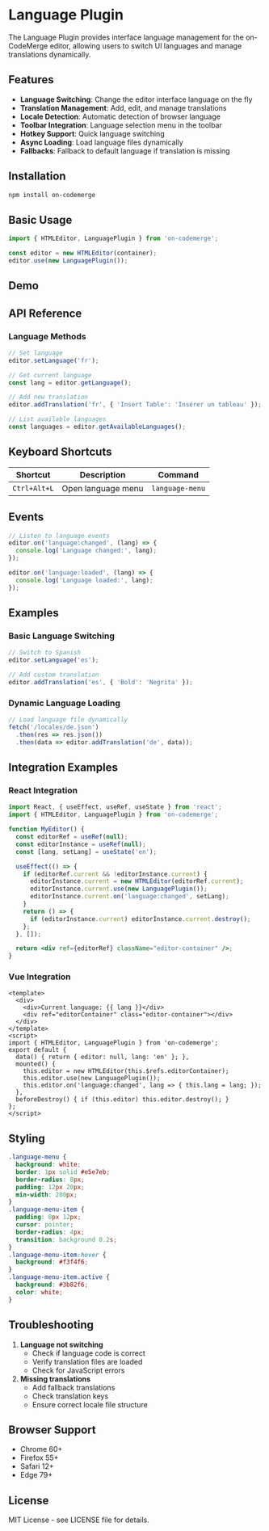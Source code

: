 # Language Plugin

The Language Plugin provides interface language management for the on-CodeMerge editor, allowing users to switch UI languages and manage translations dynamically.

## Features

- **Language Switching**: Change the editor interface language on the fly
- **Translation Management**: Add, edit, and manage translations
- **Locale Detection**: Automatic detection of browser language
- **Toolbar Integration**: Language selection menu in the toolbar
- **Hotkey Support**: Quick language switching
- **Async Loading**: Load language files dynamically
- **Fallbacks**: Fallback to default language if translation is missing

## Installation

```bash
npm install on-codemerge
```

## Basic Usage

```javascript
import { HTMLEditor, LanguagePlugin } from 'on-codemerge';

const editor = new HTMLEditor(container);
editor.use(new LanguagePlugin());
```

## Demo
<script setup>
import EditorComponent from '../components/EditorComponent.vue';
</script>

<EditorComponent :activePlugins="['LanguagePlugin']" />

## API Reference

### Language Methods

```javascript
// Set language
editor.setLanguage('fr');

// Get current language
const lang = editor.getLanguage();

// Add new translation
editor.addTranslation('fr', { 'Insert Table': 'Insérer un tableau' });

// List available languages
const languages = editor.getAvailableLanguages();
```

## Keyboard Shortcuts

| Shortcut | Description | Command |
|----------|-------------|---------|
| `Ctrl+Alt+L` | Open language menu | `language-menu` |

## Events

```javascript
// Listen to language events
editor.on('language:changed', (lang) => {
  console.log('Language changed:', lang);
});

editor.on('language:loaded', (lang) => {
  console.log('Language loaded:', lang);
});
```

## Examples

### Basic Language Switching

```javascript
// Switch to Spanish
editor.setLanguage('es');

// Add custom translation
editor.addTranslation('es', { 'Bold': 'Negrita' });
```

### Dynamic Language Loading

```javascript
// Load language file dynamically
fetch('/locales/de.json')
  .then(res => res.json())
  .then(data => editor.addTranslation('de', data));
```

## Integration Examples

### React Integration

```jsx
import React, { useEffect, useRef, useState } from 'react';
import { HTMLEditor, LanguagePlugin } from 'on-codemerge';

function MyEditor() {
  const editorRef = useRef(null);
  const editorInstance = useRef(null);
  const [lang, setLang] = useState('en');

  useEffect(() => {
    if (editorRef.current && !editorInstance.current) {
      editorInstance.current = new HTMLEditor(editorRef.current);
      editorInstance.current.use(new LanguagePlugin());
      editorInstance.current.on('language:changed', setLang);
    }
    return () => {
      if (editorInstance.current) editorInstance.current.destroy();
    };
  }, []);

  return <div ref={editorRef} className="editor-container" />;
}
```

### Vue Integration

```vue
<template>
  <div>
    <div>Current language: {{ lang }}</div>
    <div ref="editorContainer" class="editor-container"></div>
  </div>
</template>
<script>
import { HTMLEditor, LanguagePlugin } from 'on-codemerge';
export default {
  data() { return { editor: null, lang: 'en' }; },
  mounted() {
    this.editor = new HTMLEditor(this.$refs.editorContainer);
    this.editor.use(new LanguagePlugin());
    this.editor.on('language:changed', lang => { this.lang = lang; });
  },
  beforeDestroy() { if (this.editor) this.editor.destroy(); }
};
</script>
```

## Styling

```css
.language-menu {
  background: white;
  border: 1px solid #e5e7eb;
  border-radius: 8px;
  padding: 12px 20px;
  min-width: 200px;
}
.language-menu-item {
  padding: 8px 12px;
  cursor: pointer;
  border-radius: 4px;
  transition: background 0.2s;
}
.language-menu-item:hover {
  background: #f3f4f6;
}
.language-menu-item.active {
  background: #3b82f6;
  color: white;
}
```

## Troubleshooting

1. **Language not switching**
   - Check if language code is correct
   - Verify translation files are loaded
   - Check for JavaScript errors
2. **Missing translations**
   - Add fallback translations
   - Check translation keys
   - Ensure correct locale file structure

## Browser Support

- Chrome 60+
- Firefox 55+
- Safari 12+
- Edge 79+

## License

MIT License - see LICENSE file for details. 
